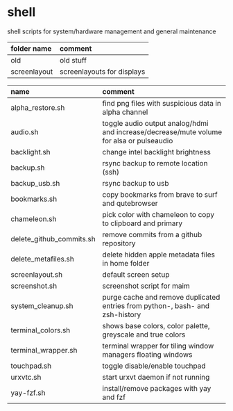 # shell

shell scripts for system/hardware management and general maintenance

| folder name  | comment                    |
| :----------- | :------------------------- |
| old          | old stuff                  |
| screenlayout | screenlayouts for displays |

| name                     | comment                                                                                  |
| :----------------------- | :--------------------------------------------------------------------------------------- |
| alpha_restore.sh         | find png files with suspicious data in alpha channel                                     |
| audio.sh                 | toggle audio output analog/hdmi and increase/decrease/mute volume for alsa or pulseaudio |
| backlight.sh             | change intel backlight brightness                                                        |
| backup.sh                | rsync backup to remote location (ssh)                                                    |
| backup_usb.sh            | rsync backup to usb                                                                      |
| bookmarks.sh             | copy bookmarks from brave to surf and qutebrowser                                        |
| chameleon.sh             | pick color with chameleon to copy to clipboard and primary                               |
| delete_github_commits.sh | remove commits from a github repository                                                  |
| delete_metafiles.sh      | delete hidden apple metadata files in home folder                                        |
| screenlayout.sh          | default screen setup                                                                     |
| screenshot.sh            | screenshot script for maim                                                               |
| system_cleanup.sh        | purge cache and remove duplicated entries from python-, bash- and zsh-history            |
| terminal_colors.sh       | shows base colors, color palette, greyscale and true colors                              |
| terminal_wrapper.sh      | terminal wrapper for tiling window managers floating windows                             |
| touchpad.sh              | toggle disable/enable touchpad                                                           |
| urxvtc.sh                | start urxvt daemon if not running                                                        |
| yay-fzf.sh               | install/remove packages with yay and fzf                                                 |
